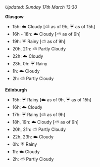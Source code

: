 *Updated: Sunday 17th March 13:30*

**Glasgow**

* 15h: :cloud: Cloudy [:partly_sunny: as of 9h, :umbrella: as of 15h]
* 16h - 18h: :cloud: Cloudy [:partly_sunny: as of 9h]
* 19h: :umbrella: Rainy [:partly_sunny: as of 9h]
* 20h, 21h: :partly_sunny: Partly Cloudy
* 22h: :cloud: Cloudy
* 23h, 0h: :umbrella: Rainy
* 1h: :cloud: Cloudy
* 2h: :partly_sunny: Partly Cloudy

**Edinburgh**

* 15h: :umbrella: Rainy [:cloud: as of 9h, :umbrella: as of 15h]
* 16h: :cloud: Cloudy
* 17h: :umbrella: Rainy [:partly_sunny: as of 9h]
* 18h, 19h: :cloud: Cloudy [:partly_sunny: as of 9h]
* 20h, 21h: :partly_sunny: Partly Cloudy
* 22h, 23h: :cloud: Cloudy
* 0h: :umbrella: Rainy
* 1h: :cloud: Cloudy
* 2h: :partly_sunny: Partly Cloudy
